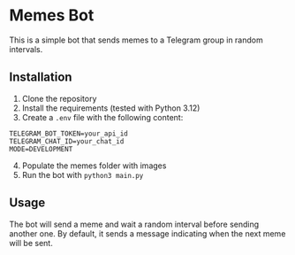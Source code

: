 # Memes Bot

This is a simple bot that sends memes to a Telegram group in random intervals.

## Installation

1. Clone the repository
2. Install the requirements (tested with Python 3.12)
3. Create a `.env` file with the following content:
```
TELEGRAM_BOT_TOKEN=your_api_id
TELEGRAM_CHAT_ID=your_chat_id
MODE=DEVELOPMENT
```
4. Populate the memes folder with images
5. Run the bot with `python3 main.py`

## Usage

The bot will send a meme and wait a random interval before sending another one. By default, it sends a message indicating when the next meme will be sent.